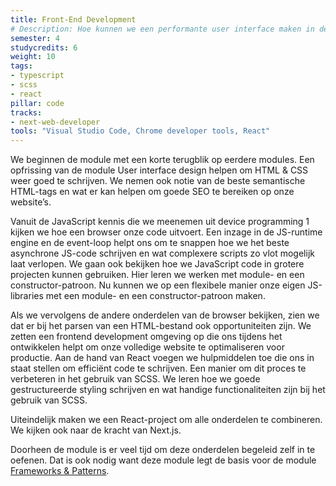 ```yaml
---
title: Front-End Development
# Description: Hoe kunnen we een performante user interface maken in de browser? We bekijken de volledige flow van een goede test-driven development omgeving tot optimalisatie in de browser.
semester: 4
studycredits: 6
weight: 10
tags:
- typescript
- scss
- react
pillar: code
tracks:
- next-web-developer
tools: "Visual Studio Code, Chrome developer tools, React"
---
```


We beginnen de module met een korte terugblik op eerdere modules. Een opfrissing van de module User interface design helpen om HTML & CSS weer goed te schrijven. We nemen ook notie van de beste semantische HTML-tags en wat er kan helpen om goede SEO te bereiken op onze website’s.

Vanuit de JavaScript kennis die we meenemen uit device programming 1 kijken we hoe een browser onze code uitvoert. Een inzage in de JS-runtime engine en de event-loop helpt ons om te snappen hoe we het beste asynchrone JS-code schrijven en wat complexere scripts zo vlot mogelijk laat verlopen.
We gaan ook bekijken hoe we JavaScript code in grotere projecten kunnen gebruiken. Hier leren we werken met module- en een constructor-patroon. Nu kunnen we op een flexibele manier onze eigen JS-libraries met een module- en een constructor-patroon maken.

Als we vervolgens de andere onderdelen van de browser bekijken, zien we dat er bij het parsen van een HTML-bestand ook opportuniteiten zijn. We zetten een frontend development omgeving op die ons tijdens het ontwikkelen helpt om onze volledige website te optimaliseren voor productie. Aan de hand van React voegen we hulpmiddelen toe die ons in staat stellen om efficiënt code te schrijven.
Een manier om dit proces te verbeteren in het gebruik van SCSS. We leren hoe we goede gestructureerde styling schrijven en wat handige functionaliteiten zijn bij het gebruik van SCSS.

Uiteindelijk maken we een React-project om alle onderdelen te combineren. We kijken ook naar de kracht van Next.js.

Doorheen de module is er veel tijd om deze onderdelen begeleid zelf in te oefenen. Dat is ook nodig want deze module legt de basis voor de module [Frameworks & Patterns](/programma/framework-patterns).
